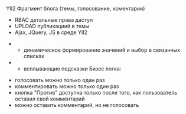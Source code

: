 YII2 Фрагмент блога (темы, голосование, коментарии)
- RBAC детальные права даступ 
- UPLOAD публикациий в темы
- Ajax, JQuery, JS в среде YII2
 *  - динамическое формирование значений и выбор в связанных списках 
 *  - всплывающие подсказки
Бизес логка:
- голосовать можно только один раз
- комментировать можно только один раз
- кнопка "Против" доступна только после того, как пользователь оставил свой комментарий
- можно оставить комментарий, но не голосовать
